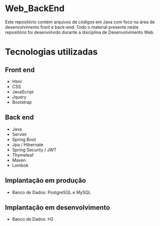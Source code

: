 # Web_BackEnd
Este repositório contém arquivos de códigos em Java com foco na área de desenvolvimento front e back-end. Todo o material presente neste repositório foi desenvolvido durante a disciplina de Desenvolvimento Web.

# Tecnologias utilizadas
## Front end
- Html
- CSS
- JavaScript
- Jquery
- Bootstrap

## Back end
- Java
- Servlet
- Spring Boot
- Jpa / Hibernate
- Spring Security / JWT
- Thymeleaf
- Maven
- Lombok

## Implantação em produção
- Banco de Dados: PostgreSQL e MySQL

## Implantação em desenvolvimento
- Banco de Dados: H2
